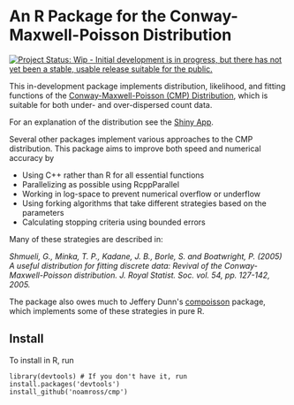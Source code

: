 # An R Package for the Conway-Maxwell-Poisson Distribution

[![Project Status: Wip - Initial development is in progress, but there has not yet been a stable, usable release suitable for the public.](http://www.repostatus.org/badges/0.1.0/wip.svg)](http://www.repostatus.org/#wip)

This in-development package implements distribution, likelihood, and fitting functions of the
[Conway-Maxwell-Poisson (CMP) Distribution](http://en.wikipedia.org/wiki/Conway%E2%80%93Maxwell%E2%80%93Poisson_distribution),
which is suitable for both under- and over-dispersed count data.

For an explanation of the distribution see the [Shiny App](https://noamross.shinyapps.io/compois/Plotting-compoisson-distributions.Rmd).

Several other packages implement various approaches to the CMP distribution. This
package aims to improve both speed and numerical accuracy by

-   Using C++ rather than R for all essential functions
-   Parallelizing as possible using RcppParallel
-   Working in log-space to prevent numerical overflow or underflow
-   Using forking algorithms that take different strategies based on the
    parameters
-   Calculating stopping criteria using bounded errors

Many of these strategies are described in:

*Shmueli, G., Minka, T. P., Kadane, J. B., Borle, S. and Boatwright, P. (2005) A
useful distribution for fitting discrete data: Revival of the 
Conway-Maxwell-Poisson distribution.  J. Royal Statist. Soc. vol. 54, pp. 127-142, 2005.*

The package also owes much to Jeffery Dunn's [compoisson](http://cran.r-project.org/web/packages/compoisson/)
package, which implements some of these strategies in pure R.


## Install

To install in R, run

```
library(devtools) # If you don't have it, run install.packages('devtools')
install_github('noamross/cmp')
```


